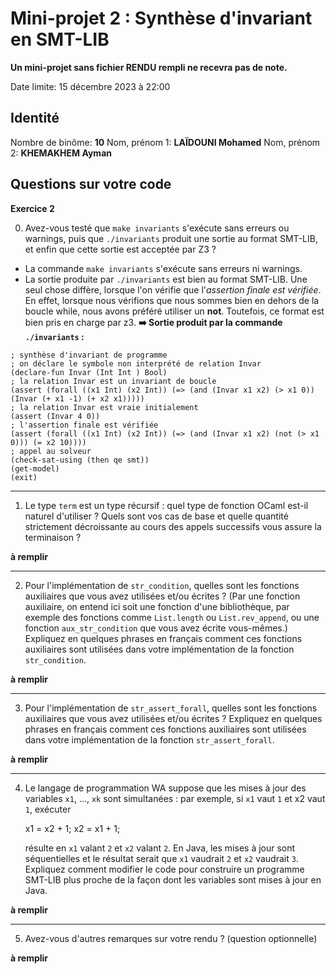 # Mini-projet 2 : Synthèse d'invariant en SMT-LIB

**Un mini-projet sans fichier RENDU rempli ne recevra pas de note.**

Date limite: 15 décembre 2023 à 22:00

## Identité

Nombre de binôme: **10**
Nom, prénom 1: **LAÏDOUNI Mohamed**
Nom, prénom 2: **KHEMAKHEM Ayman**

## Questions sur votre code

**Exercice 2**

0. Avez-vous testé que `make invariants` s'exécute sans erreurs ou
   warnings, puis que `./invariants` produit une sortie au format
   SMT-LIB, et enfin que cette sortie est acceptée par Z3 ?

- La commande `make invariants` s'exécute sans erreurs ni warnings.
- La sortie produite par `./invariants` est bien au format SMT-LIB. Une seul chose diffère, lorsque l'on vérifie que l'_assertion finale est vérifiée_. En effet, lorsque nous vérifions que nous sommes bien en dehors de la boucle while, nous avons préféré utiliser un **not**. Toutefois, ce format est bien pris en charge par z3.
  **:arrow_right: Sortie produit par la commande `./invariants` :**

```
; synthèse d'invariant de programme
; on déclare le symbole non interprété de relation Invar
(declare-fun Invar (Int Int ) Bool)
; la relation Invar est un invariant de boucle
(assert (forall ((x1 Int) (x2 Int)) (=> (and (Invar x1 x2) (> x1 0)) (Invar (+ x1 -1) (+ x2 x1)))))
; la relation Invar est vraie initialement
(assert (Invar 4 0))
; l'assertion finale est vérifiée
(assert (forall ((x1 Int) (x2 Int)) (=> (and (Invar x1 x2) (not (> x1 0))) (= x2 10))))
; appel au solveur
(check-sat-using (then qe smt))
(get-model)
(exit)

```

---

1. Le type `term` est un type récursif : quel type de fonction OCaml
   est-il naturel d'utiliser ? Quels sont vos cas de base et quelle
   quantité strictement décroissante au cours des appels successifs
   vous assure la terminaison ?

**à remplir**

---

2. Pour l'implémentation de `str_condition`, quelles sont les
   fonctions auxiliaires que vous avez utilisées et/ou écrites ? (Par
   une fonction auxiliaire, on entend ici soit une fonction d'une
   bibliothèque, par exemple des fonctions comme `List.length` ou
   `List.rev_append`, ou une fonction `aux_str_condition` que vous
   avez écrite vous-mêmes.) Expliquez en quelques phrases en français
   comment ces fonctions auxiliaires sont utilisées dans votre
   implémentation de la fonction `str_condition`.

**à remplir**

---

3. Pour l'implémentation de `str_assert_forall`, quelles sont les
   fonctions auxiliaires que vous avez utilisées et/ou écrites ?
   Expliquez en quelques phrases en français comment ces fonctions
   auxiliaires sont utilisées dans votre implémentation de la fonction
   `str_assert_forall`.

**à remplir**

---

4. Le langage de programmation WA suppose que les mises à jour des
   variables `x1`, ..., `xk` sont simultanées : par exemple, si `x1`
   vaut `1` et x2 vaut `1`, exécuter

   x1 = x2 + 1;
   x2 = x1 + 1;

   résulte en `x1` valant `2` et `x2` valant `2`. En Java, les mises à
   jour sont séquentielles et le résultat serait que `x1` vaudrait `2`
   et `x2` vaudrait `3`. Expliquez comment modifier le code pour
   construire un programme SMT-LIB plus proche de la façon dont les
   variables sont mises à jour en Java.

**à remplir**

---

5. Avez-vous d'autres remarques sur votre rendu ? (question optionnelle)

**à remplir**
